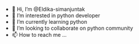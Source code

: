 - 👋 Hi, I’m @Eldika-simanjuntak
- 👀 I’m interested in python developer 
- 🌱 I’m currently learning python 
- 💞️ I’m looking to collaborate on python community 
- 📫 How to reach me ...

<!---
Eldika-simanjuntak/Eldika-simanjuntak is a ✨ special ✨ repository because its `README.md` (this file) appears on your GitHub profile.
You can click the Preview link to take a look at your changes.
--->
